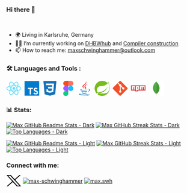 ### Hi there 👋

<img src="https://komarev.com/ghpvc/?username=maxschwinghammer&style=flat-square&color=blue" alt=""/>

- 🌍 Living in Karlsruhe, Germany
- 👨‍💻 I’m currently working on [DHBWhub](https://github.com/SE-TINF22B6/DHBWhub) and [Compiler construction](https://github.com/maxschwinghammer/compiler-design-lecture-project-TINF22B6)
- 📫 How to reach me: maxschwinghammer@outlook.com
</a>

  
### 🛠️ Languages and Tools :
<div>
  <img src="https://github.com/devicons/devicon/blob/master/icons/react/react-original.svg" title="React" alt="React" width="40" height="40"/>&nbsp;
  <img src="https://github.com/devicons/devicon/blob/master/icons/typescript/typescript-original.svg" title="TypeScript" alt="TypeScript" width="40" height="40"/>&nbsp;
  <img src="https://github.com/devicons/devicon/blob/master/icons/css3/css3-plain.svg"  title="CSS3" alt="CSS" width="40" height="40"/>&nbsp;
  <img src="https://github.com/devicons/devicon/blob/master/icons/figma/figma-original.svg" title="Figma" **alt="Mongo DB" width="40" height="40"/>
  <img src="https://github.com/devicons/devicon/blob/master/icons/java/java-original.svg" title="Java" alt="Java" width="40" height="40"/>&nbsp;
  <img src="https://github.com/devicons/devicon/blob/master/icons/spring/spring-original.svg" title="Spring" alt="Spring" width="40" height="40"/>&nbsp;
  <img src="https://github.com/devicons/devicon/blob/master/icons/git/git-original.svg" title="Git" **alt="Git" width="40" height="40"/>&nbsp;
  <img src="https://github.com/devicons/devicon/blob/master/icons/npm/npm-original-wordmark.svg" title="npm" **alt="npm" width="40" height="40"/>&nbsp;
  <img src="https://github.com/devicons/devicon/blob/master/icons/mongodb/mongodb-original.svg" title="Mongo DB" **alt="Mongo DB" width="40" height="40"/>
</div>

### 📊 Stats:
[![Max GitHub Readme Stats - Dark](https://github-readme-stats.vercel.app/api?username=maxschwinghammer&bg_color=ffffff00&hide_border=true&show_icons=true&locale=en&theme=dark#gh-dark-mode-only)](https://github.com/maxschwinghammer#gh-dark-mode-only)
[![Max GitHub Streak Stats - Dark](https://github-readme-streak-stats.herokuapp.com/?user=maxschwinghammer&background=ffffff00&hide_border=true&theme=dark#gh-dark-mode-only)](https://github.com/maxschwinghammer#gh-dark-mode-only)
[![Top Languages - Dark](https://github-readme-stats.vercel.app/api/top-langs/?username=maxschwinghammer&bg_color=ffffff00&hide_border=true&theme=dark&layout=compact#gh-dark-mode-only)](https://github.com/maxschwinghammer#gh-dark-mode-only)

[![Max GitHub Readme Stats - Light](https://github-readme-stats.vercel.app/api?username=maxschwinghammer&bg_color=ffffff00&hide_border=true&show_icons=true&locale=en#gh-light-mode-only)](https://github.com/maxschwinghammer#gh-light-mode-only)
[![Max GitHub Streak Stats - Light](https://github-readme-streak-stats.herokuapp.com/?user=maxschwinghammer&background=ffffff00&hide_border=true#gh-light-mode-only)](https://github.com/maxschwinghammer#gh-light-mode-only)
[![Top Languages - Light](https://github-readme-stats.vercel.app/api/top-langs/?username=maxschwinghammer&bg_color=ffffff00&hide_border=true&theme=default&layout=compact#gh-light-mode-only)](https://github.com/maxschwinghammer#gh-light-mode-only)

### Connect with me:
<p align="left">
<a href="https://twitter.com/max_schwingh" target="blank"><img align="center" src="https://github.com/devicons/devicon/blob/master/icons/twitter/twitter-original.svg" alt="max_schwingh" height="30" width="40" /></a>
<a href="https://linkedin.com/in/max-schwinghammer" target="blank"><img align="center" src="https://raw.githubusercontent.com/rahuldkjain/github-profile-readme-generator/master/src/images/icons/Social/linked-in-alt.svg" alt="max-schwinghammer" height="30" width="40" /></a>
<a href="https://instagram.com/max.swh" target="blank"><img align="center" src="https://raw.githubusercontent.com/rahuldkjain/github-profile-readme-generator/master/src/images/icons/Social/instagram.svg" alt="max.swh" height="30" width="40" /></a>
</p>
